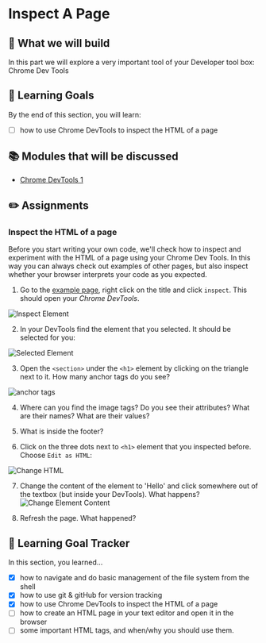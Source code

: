# Inspect A Page

## 🎨 What we will build
In this part we will explore a very important tool of your Developer tool box: Chrome Dev Tools


## 🎯 Learning Goals
By the end of this section, you will learn:

* [ ] how to use Chrome DevTools to inspect the HTML of a page


## 📚 Modules that will be discussed

* [Chrome DevTools 1]()

## ✏️ Assignments

### Inspect the HTML of a page
Before you start writing your own code, we'll check how to inspect and experiment with the HTML of a page using your Chrome Dev Tools. In this way you can always check out examples of other pages, but also inspect whether your browser interprets your code as you expected.

1. Go to the [example page](), right click on the title and click `inspect`. This should open your _Chrome DevTools_.

![Inspect Element](https://cd.sseu.re/MuseumGuide_2018-11-28_17-15-31.png)

2. In your DevTools find the element that you selected. It should be selected for you:

![Selected Element](https://cd.sseu.re/MuseumGuide_2018-11-28_17-17-52.png)

3. Open the `<section>` under the `<h1>` element by clicking on the triangle next to it. How many anchor tags do you see?

![anchor tags](https://cd.sseu.re/MuseumGuide_2018-11-28_17-19-51.png)

4. Where can you find the image tags? Do you see their attributes? What are their names? What are their values?

5. What is inside the footer?

6. Click on the three dots next to `<h1>` element that you inspected before. Choose `Edit as HTML`:

![Change HTML](https://cd.sseu.re/MuseumGuide_2018-11-28_17-22-29.png)

7. Change the content of the element to 'Hello' and click somewhere out of the textbox (but inside your DevTools). What happens?
![Change Element Content](https://cd.sseu.re/MuseumGuide_2018-11-28_17-24-42.png)

9. Refresh the page. What happened?

## 🎯 Learning Goal Tracker
In this section, you learned...

* [X] how to navigate and do basic management of the file system from the shell
* [X] how to use git & gitHub for version tracking
* [X] how to use Chrome DevTools to inspect the HTML of a page
* [ ] how to create an HTML page in your text editor and open it in the browser
* [ ] some important HTML tags, and when/why you should use them.
